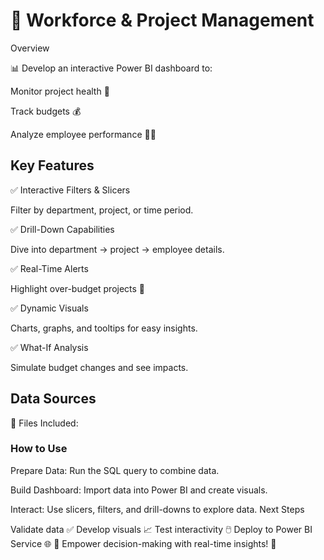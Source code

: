 #  🚀 Workforce & Project Management

Overview

📊 Develop an interactive Power BI dashboard to:

Monitor project health 📅

Track budgets 💰

Analyze employee performance 👩‍💼

## Key Features

✅ Interactive Filters & Slicers

Filter by department, project, or time period.

✅ Drill-Down Capabilities

Dive into department → project → employee details.

✅ Real-Time Alerts

Highlight over-budget projects 🚨

✅ Dynamic Visuals

Charts, graphs, and tooltips for easy insights.

✅ What-If Analysis

Simulate budget changes and see impacts.

## Data Sources

📂 Files Included:


### How to Use

Prepare Data: Run the SQL query to combine data.

Build Dashboard: Import data into Power BI and create visuals.

Interact: Use slicers, filters, and drill-downs to explore data.
Next Steps

Validate data ✅
Develop visuals 📈
Test interactivity 🖱️
Deploy to Power BI Service 🌐
🌟 Empower decision-making with real-time insights! 🌟
